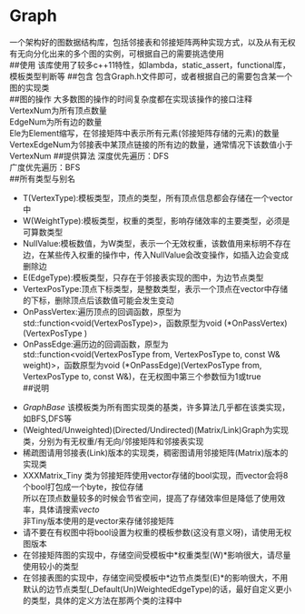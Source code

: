 # Graph
一个架构好的图数据结构库，包括邻接表和邻接矩阵两种实现方式，以及从有无权有无向分化出来的多个图的实例，可根据自己的需要挑选使用<br>
##使用
该库使用了较多c++11特性，如lambda，static_assert，functional库，模板类型判断等
##包含
包含Graph.h文件即可，或者根据自己的需要包含某一个图的实现类<br>
##图的操作
大多数图的操作的时间复杂度都在实现该操作的接口注释<br>
VertexNum为所有顶点数量<br>
EdgeNum为所有边的数量<br>
Ele为Element缩写，在邻接矩阵中表示所有元素(邻接矩阵存储的元素)的数量<br>
VertexEdgeNum为邻接表中某顶点链接的所有边的数量，通常情况下该数值小于VertexNum<rb>
##提供算法
深度优先遍历：DFS<br>
广度优先遍历：BFS<br>
##所有类型与别名
* T(VertexType):模板类型，顶点的类型，所有顶点信息都会存储在一个vector中<br>
* W(WeightType):模板类型，权重的类型，影响存储效率的主要类型，必须是可算数类型<br>
* NullValue:模板数值，为W类型，表示一个无效权重，该数值用来标明不存在边，在某些传入权重的操作中，传入NullValue会改变操作，如插入边会变成删除边
* E(EdgeType):模板类型，只存在于邻接表实现的图中，为边节点类型<br>
* VertexPosType:顶点下标类型，是整数类型，表示一个顶点在vector中存储的下标，删除顶点后该数值可能会发生变动<br>
* OnPassVertex:遍历顶点的回调函数，原型为std::function<void(VertexPosType)>，函数原型为void (*OnPassVertex)(VertexPosType )<br>
* OnPassEdge:遍历边的回调函数，原型为std::function<void(VertexPosType from, VertexPosType to, const W& weight)>，函数原型为void (*OnPassEdge)(VertexPosType from, VertexPosType to, const W&)，在无权图中第三个参数恒为1或true<br>
##说明
- *GraphBase* 该模板类为所有图实现类的基类，许多算法几乎都在该类实现，如BFS,DFS等<br>
- (Weighted/Unweighted)(Directed/Undirected)(Matrix/Link)Graph为实现类，分别为有无权重/有无向/邻接矩阵和邻接表实现<br>
- 稀疏图请用邻接表(Link)版本的实现类，稠密图请用邻接矩阵(Matrix)版本的实现类<br>
- XXXMatrix_Tiny 类为邻接矩阵使用vector存储的bool实现，而vector<bool>会将8个bool打包成一个byte，按位存储<br>
  所以在顶点数量较多的时候会节省空间，提高了存储效率但是降低了使用效率，具体请搜索*vecto<bool>*<br>
  非Tiny版本使用的是vector<char>来存储邻接矩阵<br>
- 请不要在有权图中将bool设置为权重的模板参数(这没有意义呀)，请使用无权图版本<br>
- 在邻接矩阵图的实现中，存储空间受模板中*权重类型(W)*影响很大，请尽量使用较小的类型<br>
- 在邻接表图的实现中，存储空间受模板中*边节点类型(E)*的影响很大，不用默认的边节点类型(_Default(Un)WeightedEdgeType)的话，最好自定义更小的类型，具体的定义方法在那两个类的注释中<br>
